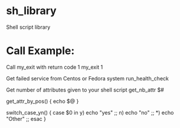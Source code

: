 # sh_library
Shell script library


# Call Example:

Call my_exit with return code 1
my_exit 1


Get failed service from Centos or Fedora system
run_health_check

Get number of attributes given to your shell script
get_nb_attr $#

get_attr_by_pos()
{
    echo $@
}


switch_case_yn()
{
    case $0 in
        y) echo "yes"
           ;;
        n) echo "no"
           ;;
        *) echo "Other"
           ;;
    esac
}

